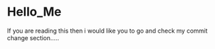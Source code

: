 # Hello_Me
If you are reading this then i would like you to go and check my commit change section..... 
